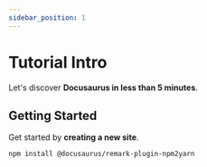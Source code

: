 ```yaml
---
sidebar_position: 1
---
```


# Tutorial Intro

Let's discover **Docusaurus in less than 5 minutes**.

## Getting Started

Get started by **creating a new site**.

```bash npm2yarn
npm install @docusaurus/remark-plugin-npm2yarn
```